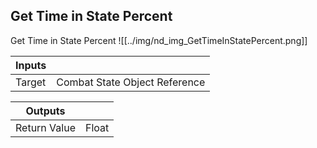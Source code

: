 ## Get Time in State Percent
Get Time in State Percent
![[../img/nd_img_GetTimeInStatePercent.png]]

|Inputs||
|--|--|
| Target | Combat State Object Reference |

|Outputs||
|--|--|
| Return Value | Float |
